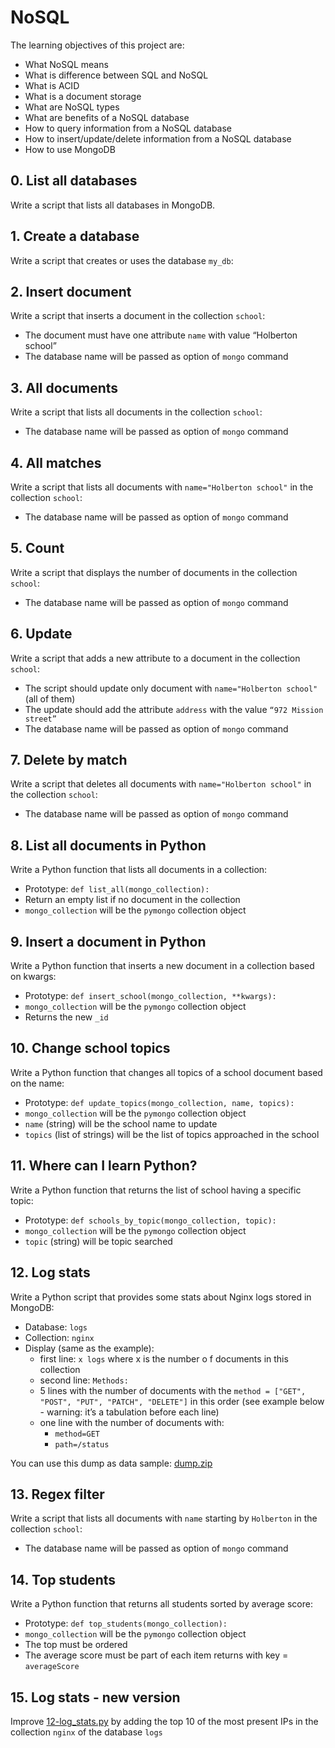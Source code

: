 # NoSQL

The learning objectives of this project are:

- What NoSQL means
- What is difference between SQL and NoSQL
- What is ACID
- What is a document storage
- What are NoSQL types
- What are benefits of a NoSQL database
- How to query information from a NoSQL database
- How to insert/update/delete information from a NoSQL database
- How to use MongoDB

## 0. List all databases
Write a script that lists all databases in MongoDB.

## 1. Create a database 
Write a script that creates or uses the database `my_db`:

## 2. Insert document
Write a script that inserts a document in the collection `school`:

- The document must have one attribute `name` with value “Holberton school”
- The database name will be passed as option of `mongo` command

## 3. All documents
Write a script that lists all documents in the collection `school`:

- The database name will be passed as option of `mongo` command

## 4. All matches
Write a script that lists all documents with `name="Holberton school"` in the collection `school`:

- The database name will be passed as option of `mongo` command

## 5. Count
Write a script that displays the number of documents in the collection `school`:

- The database name will be passed as option of `mongo` command

## 6. Update
Write a script that adds a new attribute to a document in the collection `school`:

- The script should update only document with `name="Holberton school"` (all of them)
- The update should add the attribute `address` with the value `“972 Mission street”`
- The database name will be passed as option of `mongo` command

## 7. Delete by match 
Write a script that deletes all documents with `name="Holberton school"` in the collection `school`:

- The database name will be passed as option of `mongo` command

## 8. List all documents in Python
Write a Python function that lists all documents in a collection:

- Prototype: `def list_all(mongo_collection):`
- Return an empty list if no document in the collection
- `mongo_collection` will be the `pymongo` collection object

## 9. Insert a document in Python
Write a Python function that inserts a new document in a collection based on kwargs:

- Prototype: `def insert_school(mongo_collection, **kwargs):`
- `mongo_collection` will be the `pymongo` collection object
- Returns the new `_id`

## 10. Change school topics
Write a Python function that changes all topics of a school document based on the name:

- Prototype: `def update_topics(mongo_collection, name, topics):`
- `mongo_collection` will be the `pymongo` collection object
- `name` (string) will be the school name to update
- `topics` (list of strings) will be the list of topics approached in the school

## 11. Where can I learn Python?
Write a Python function that returns the list of school having a specific topic:

- Prototype: `def schools_by_topic(mongo_collection, topic):`
- `mongo_collection` will be the `pymongo` collection object
- `topic` (string) will be topic searched

## 12. Log stats
Write a Python script that provides some stats about Nginx logs stored in MongoDB:

- Database: `logs`
- Collection: `nginx`
- Display (same as the example):
  - first line: `x logs` where x is the number o f documents in this collection
  - second line: `Methods:`
  - 5 lines with the number of documents with the `method = ["GET", "POST", "PUT", "PATCH", "DELETE"]` in this order (see example below - warning: it’s a tabulation before each line)
  - one line with the number of documents with:
    - `method=GET`
    - `path=/status`

You can use this dump as data sample: [dump.zip](https://s3.amazonaws.com/intranet-projects-files/holbertonschool-webstack/411/dump.zip)

## 13. Regex filter
Write a script that lists all documents with `name` starting by `Holberton` in the collection `school`:

- The database name will be passed as option of `mongo` command

## 14. Top students
Write a Python function that returns all students sorted by average score:

- Prototype: `def top_students(mongo_collection):`
- `mongo_collection` will be the `pymongo` collection object
- The top must be ordered
- The average score must be part of each item returns with key = `averageScore`

## 15. Log stats - new version
Improve [12-log_stats.py](./12-log_stats.py) by adding the top 10 of the most present IPs in the collection `nginx` of the database `logs`